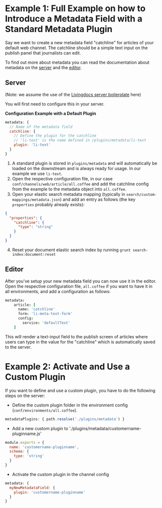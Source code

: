 # Example 1: Full Example on how to Introduce a Metadata Field with a Standard Metadata Plugin

Say we want to create a new metadata field "catchline" for articles of your default web channel. The catchline should be a simple text input on the publish panel that journalists can edit.

To find out more about metadata you can read the documentation about metadata on the [server](../../core/livingdocs-server/metadata.md) and the [editor](../../core/livingdocs-editor/metadata.md).

## Server

(Note: we assume the use of the [Livingdocs server boilerplate](https://github.com/upfrontIO/livingdocs-server-boilerplate) here)

You will first need to configure this in your server.

**Configuration Example with a Default Plugin**
```js
metadata: {
  // Name of the metadata field
  catchline: {
    // Define the plugin for the catchline
    // 'li-text' is the name defined in /plugins/metadata/li-text
    plugin: 'li-text'
  }
}
```

1. A standard plugin is stored in `plugins/metadata` and will automatically be loaded on the downstream and is always ready for usage. In our example we use `li-text`.
2. Open the respective configuration file, in our case `conf/channels/web/article/all.coffee` and add the catchline config from the example to the metadata object into `all.coffee`.
3. Open your elastic search metadata mapping (typically in `search/custom-mappings/metadata.json`) and add an entry as follows (the key `properties` probably already exists):
```json
{
  "properties": {
    "catchline": {
      "type": "string"
    }
  }
}
```
4. Reset your document elastic search index by running `grunt search-index:document:reset`

## Editor

After you've setup your new metadata field you can now use it in the editor. Open the respective configuration file, `all.coffee` if you want to have it in all environments, and add a configuration as follows:
```coffee
metadata:
    article: [
      name: 'catchline'
      form: 'li-meta-text-form'
      config:
        service: 'defaultText'
    ]
```

This will render a text-input field to the publish screen of articles where users can type in the value for the "catchline" which is automatically saved to the server.


# Example 2: Activate and Use a Custom Plugin

If you want to define and use a custom plugin, you have to do the following steps on the server:

- Define the custom plugin folder in the environment config (`conf/environments/all.coffee`).

```js
metadataPlugins: { path.resolve('./plugins/metadata') }
```

* Add a new custom plugin to './plugins/metadata/customername-pluginname.js'

```js
module.exports = {
  name: 'customername-pluginname',
  schema: {
    type: 'string'
  }
}
```

* Activate the custom plugin in the channel config

```js
metadata: {
  myNewMetadataField: {
    plugin: 'customername-pluginname'
  }
}
```
